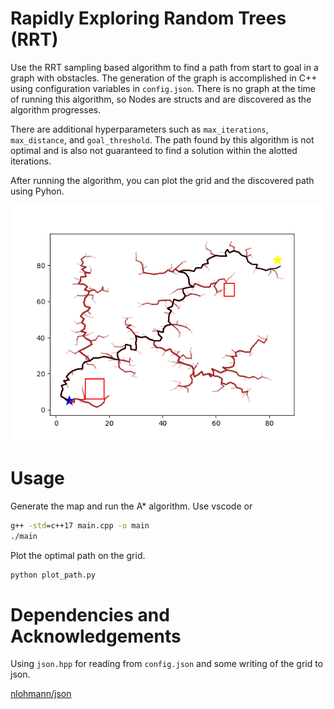 # Rapidly Exploring Random Trees (RRT)

Use the RRT sampling based algorithm to find a path from start to goal in a graph with obstacles. The generation of the graph is accomplished in C++ using configuration variables in `config.json`. There is no graph at the time of running this algorithm, so Nodes are structs and are discovered as the algorithm progresses.

There are additional hyperparameters such as `max_iterations`, `max_distance`, and `goal_threshold`. The path found by this algorithm is not optimal and is also not guaranteed to find a solution within the alotted iterations.

After running the algorithm, you can plot the grid and the discovered path using Pyhon.

![](img/RRT.png)


# Usage

Generate the map and run the A* algorithm. Use vscode or 
```cmd
g++ -std=c++17 main.cpp -o main
./main
```

Plot the optimal path on the grid.
```cmd
python plot_path.py
```

# Dependencies and Acknowledgements

Using `json.hpp` for reading from `config.json` and some writing of the grid to json.

[nlohmann/json](https://github.com/nlohmann/json)
